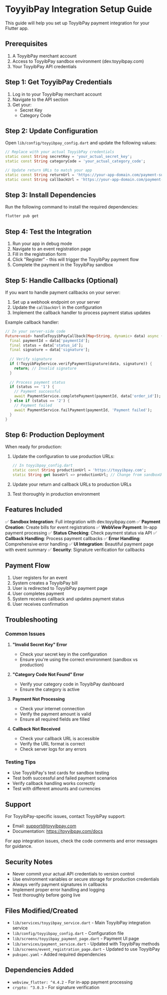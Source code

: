 # ToyyibPay Integration Setup Guide

This guide will help you set up ToyyibPay payment integration for your Flutter app.

## Prerequisites

1. A ToyyibPay merchant account
2. Access to ToyyibPay sandbox environment (dev.toyyibpay.com)
3. Your ToyyibPay API credentials

## Step 1: Get ToyyibPay Credentials

1. Log in to your ToyyibPay merchant account
2. Navigate to the API section
3. Get your:
   - Secret Key
   - Category Code

## Step 2: Update Configuration

Open `lib/config/toyyibpay_config.dart` and update the following values:

```dart
// Replace with your actual ToyyibPay credentials
static const String secretKey = 'your_actual_secret_key';
static const String categoryCode = 'your_actual_category_code';

// Update return URLs to match your app
static const String returnUrl = 'https://your-app-domain.com/payment-success';
static const String callbackUrl = 'https://your-app-domain.com/payment-callback';
```

## Step 3: Install Dependencies

Run the following command to install the required dependencies:

```bash
flutter pub get
```

## Step 4: Test the Integration

1. Run your app in debug mode
2. Navigate to an event registration page
3. Fill in the registration form
4. Click "Register" - this will trigger the ToyyibPay payment flow
5. Complete the payment in the ToyyibPay sandbox

## Step 5: Handle Callbacks (Optional)

If you want to handle payment callbacks on your server:

1. Set up a webhook endpoint on your server
2. Update the `callbackUrl` in the configuration
3. Implement the callback handler to process payment status updates

Example callback handler:

```dart
// In your server-side code
Future<void> handleToyyibPayCallback(Map<String, dynamic> data) async {
  final paymentId = data['paymentId'];
  final status = data['status_id'];
  final signature = data['signature'];
  
  // Verify signature
  if (!ToyyibPayService.verifyPaymentSignature(data, signature)) {
    return; // Invalid signature
  }
  
  // Process payment status
  if (status == '1') {
    // Payment successful
    await PaymentService.completePayment(paymentId, data['order_id']);
  } else if (status == '2') {
    // Payment failed
    await PaymentService.failPayment(paymentId, 'Payment failed');
  }
}
```

## Step 6: Production Deployment

When ready for production:

1. Update the configuration to use production URLs:
   ```dart
   // In toyyibpay_config.dart
   static const String productionUrl = 'https://toyyibpay.com';
   static String get baseUrl => productionUrl; // Change from sandboxUrl
   ```

2. Update your return and callback URLs to production URLs

3. Test thoroughly in production environment

## Features Included

✅ **Sandbox Integration**: Full integration with dev.toyyibpay.com
✅ **Payment Creation**: Create bills for event registrations
✅ **WebView Payment**: In-app payment processing
✅ **Status Checking**: Check payment status via API
✅ **Callback Handling**: Process payment callbacks
✅ **Error Handling**: Comprehensive error handling
✅ **UI Integration**: Beautiful payment page with event summary
✅ **Security**: Signature verification for callbacks

## Payment Flow

1. User registers for an event
2. System creates a ToyyibPay bill
3. User is redirected to ToyyibPay payment page
4. User completes payment
5. System receives callback and updates payment status
6. User receives confirmation

## Troubleshooting

### Common Issues

1. **"Invalid Secret Key" Error**
   - Check your secret key in the configuration
   - Ensure you're using the correct environment (sandbox vs production)

2. **"Category Code Not Found" Error**
   - Verify your category code in ToyyibPay dashboard
   - Ensure the category is active

3. **Payment Not Processing**
   - Check your internet connection
   - Verify the payment amount is valid
   - Ensure all required fields are filled

4. **Callback Not Received**
   - Check your callback URL is accessible
   - Verify the URL format is correct
   - Check server logs for any errors

### Testing Tips

- Use ToyyibPay's test cards for sandbox testing
- Test both successful and failed payment scenarios
- Verify callback handling works correctly
- Test with different amounts and currencies

## Support

For ToyyibPay-specific issues, contact ToyyibPay support:
- Email: support@toyyibpay.com
- Documentation: https://toyyibpay.com/docs

For app integration issues, check the code comments and error messages for guidance.

## Security Notes

- Never commit your actual API credentials to version control
- Use environment variables or secure storage for production credentials
- Always verify payment signatures in callbacks
- Implement proper error handling and logging
- Test thoroughly before going live

## Files Modified/Created

- `lib/services/toyyibpay_service.dart` - Main ToyyibPay integration service
- `lib/config/toyyibpay_config.dart` - Configuration file
- `lib/screens/toyyibpay_payment_page.dart` - Payment UI page
- `lib/services/payment_service.dart` - Updated with ToyyibPay methods
- `lib/screens/event_registration_page.dart` - Updated to use ToyyibPay
- `pubspec.yaml` - Added required dependencies

## Dependencies Added

- `webview_flutter: ^4.4.2` - For in-app payment processing
- `crypto: ^3.0.3` - For signature verification 